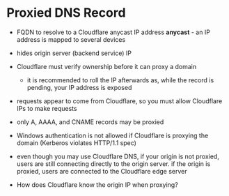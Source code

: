 # Proxied DNS Record

- FQDN to resolve to a Cloudflare anycast IP address
  **anycast** - an IP address is mapped to several devices
- hides origin server (backend service) IP
- Cloudflare must verify ownership before it can proxy a domain
  - it is recommended to roll the IP afterwards as, while the record is pending, your IP address is exposed
- requests appear to come from Cloudflare, so you must allow Cloudflare IPs to make requests
- only A, AAAA, and CNAME records may be proxied
- Windows authentication is not allowed if Cloudflare is proxying the domain (Kerberos violates HTTP/1.1 spec)
- even though you may use Cloudflare DNS, if your origin is not proxied, users are still connecting directly to the origin server. if the origin is proxied, users are connected to the Cloudflare edge server

- How does Cloudflare know the origin IP when proxying?
